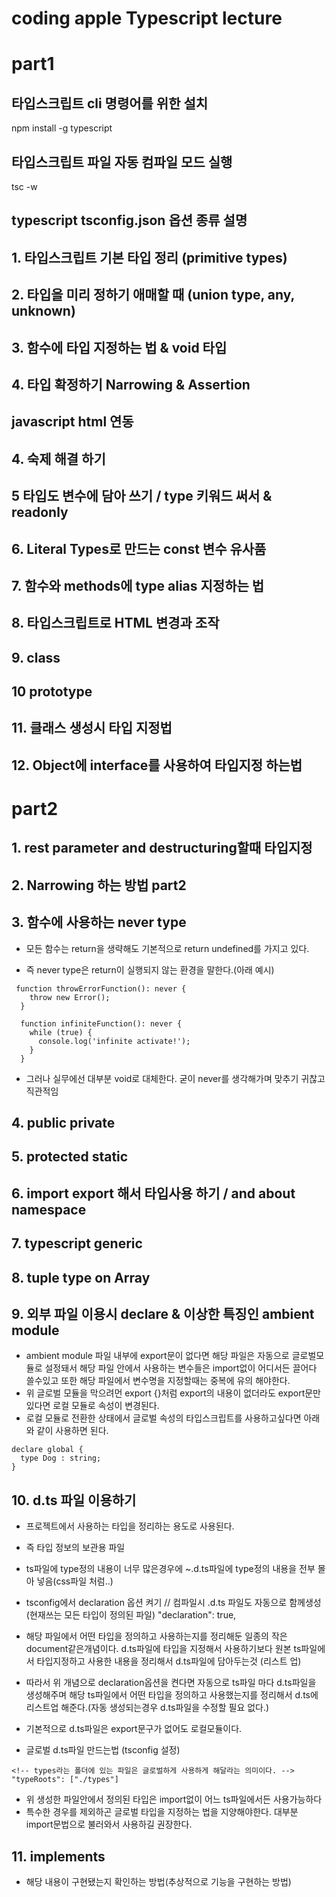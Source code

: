 # coding apple Typescript lecture

# part1

## 타입스크립트 cli 명령어를 위한 설치

npm install -g typescript

## 타입스크립트 파일 자동 컴파일 모드 실행

tsc -w

## typescript tsconfig.json 옵션 종류 설명

## 1. 타입스크립트 기본 타입 정리 (primitive types)

## 2. 타입을 미리 정하기 애매할 때 (union type, any, unknown)

## 3. 함수에 타입 지정하는 법 & void 타입

## 4. 타입 확정하기 Narrowing & Assertion

## javascript html 연동

## 4. 숙제 해결 하기

## 5 타입도 변수에 담아 쓰기 / type 키워드 써서 & readonly

## 6. Literal Types로 만드는 const 변수 유사품

## 7. 함수와 methods에 type alias 지정하는 법

## 8. 타입스크립트로 HTML 변경과 조작

## 9. class

## 10 prototype

## 11. 클래스 생성시 타입 지정법

## 12. Object에 interface를 사용하여 타입지정 하는법

# part2

## 1. rest parameter and destructuring할때 타입지정

## 2. Narrowing 하는 방법 part2

## 3. 함수에 사용하는 never type

- 모든 함수는 return을 생략해도 기본적으로 return undefined를 가지고 있다.

- 즉 never type은 return이 실행되지 않는 환경을 말한다.(아래 예시)

```
 function throwErrorFunction(): never {
    throw new Error();
  }

  function infiniteFunction(): never {
    while (true) {
      console.log('infinite activate!');
    }
  }
```

- 그러나 실무에선 대부분 void로 대체한다. 굳이 never를 생각해가며 맞추기 귀찮고 직관적임

## 4. public private

## 5. protected static

## 6. import export 해서 타입사용 하기 / and about namespace

## 7. typescript generic

## 8. tuple type on Array

## 9. 외부 파일 이용시 declare & 이상한 특징인 ambient module

- ambient module
  파일 내부에 export문이 없다면 해당 파일은 자동으로 글로벌모듈로 설정돼서 해당 파일 안에서 사용하는 변수들은 import없이 어디서든 끌어다 쓸수있고 또한 해당 파일에서 변수명을 지정할때는 중복에 유의 해야한다.
- 위 글로벌 모듈을 막으려먼 export {}처럼 export의 내용이 없더라도
  export문만 있다면 로컬 모듈로 속성이 변경된다.
- 로컬 모듈로 전환한 상태에서 글로벌 속성의 타입스크립트를 사용하고싶다면 아래와 같이 사용하면 된다.

```
declare global {
  type Dog : string;
}
```

## 10. d.ts 파일 이용하기

- 프로젝트에서 사용하는 타입을 정리하는 용도로 사용된다.
- 즉 타입 정보의 보관용 파일
- ts파일에 type정의 내용이 너무 많은경우에 ~.d.ts파일에 type정의 내용을 전부 몰아 넣음(css파일 처럼..)

- tsconfig에서 declaration 옵션 켜기
  // 컴파일시 .d.ts 파일도 자동으로 함께생성 (현재쓰는 모든 타입이 정의된 파일)
  "declaration": true,

- 해당 파일에서 어떤 타입을 정의하고 사용하는지를 정리해둔 일종의 작은 document같은개념이다.
  d.ts파일에 타입을 지정해서 사용하기보다 원본 ts파일에서 타입지정하고 사용한 내용을 정리해서 d.ts파일에 담아두는것 (리스트 업)

- 따라서 위 개념으로 declaration옵션을 켠다면 자동으로 ts파일 마다 d.ts파일을 생성해주며 해당 ts파일에서 어떤 타입을 정의하고 사용했는지를 정리해서 d.ts에 리스트업 해준다.(자동 생성되는경우 d.ts파일을 수정할 필요 없다.)

- 기본적으로 d.ts파일은 export문구가 없어도 로컬모듈이다.
- 글로벌 d.ts파일 만드는법
  (tsconfig 설정)

```
<!-- types라는 폴더에 있는 파일은 글로벌하게 사용하게 해달라는 의미이다. -->
"typeRoots": ["./types"]
```

<!--  ./types/common/test.d.ts -->

- 위 생성한 파일안에서 정의된 타입은 import없이 어느 ts파일에서든 사용가능하다
- 특수한 경우를 제외하곤 글로벌 타입을 지정하는 법을 지양해야한다. 대부분 import문법으로 불러와서 사용하길 권장한다.

## 11. implements

- 해당 내용이 구현됐는지 확인하는 방법(추상적으로 기능을 구현하는 방법)
